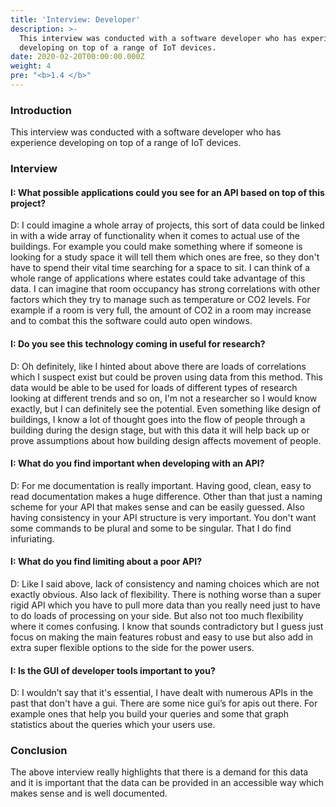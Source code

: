 ```yaml
---
title: 'Interview: Developer'
description: >-
  This interview was conducted with a software developer who has experience
  developing on top of a range of IoT devices.
date: 2020-02-20T00:00:00.000Z
weight: 4
pre: "<b>1.4 </b>"
---
```

### Introduction

This interview was conducted with a software developer who has experience developing on top of a range of IoT devices.

### Interview

#### I: What possible applications could you see for an API based on top of this project?



D: I could imagine a whole array of projects, this sort of data could be linked in with a wide array of functionality when it comes to actual use of the buildings. For example you could make something where if someone is looking for a study space it will tell them which ones are free, so they don't have to spend their vital time searching for a space to sit. I can think of a whole range of applications where estates could take advantage of this data. I can imagine that room occupancy has strong correlations with other factors which they try to manage such as temperature or CO2 levels. For example if a room is very full, the amount of CO2 in a room may increase and to combat this the software could auto open windows.



#### I: Do you see this technology coming in useful for research?



D: Oh definitely, like I hinted about above there are loads of correlations which I suspect exist but could be proven using data from this method. This data would be able to be used for loads of different types of research looking at different trends and so on, I'm not a researcher so I would know exactly, but I can definitely see the potential. Even something like design of buildings, I know a lot of thought goes into the flow of people through a building during the design stage, but with this data it will help back up or prove assumptions about how building design affects movement of people.



#### I: What do you find important when developing with an API?



D: For me documentation is really important. Having good, clean, easy to read documentation makes a huge difference. Other than that just a naming scheme for your API that makes sense and can be easily guessed. Also having consistency in your API structure is very important. You don't want some commands to be plural and some to be singular. That I do find infuriating.



#### I: What do you find limiting about a poor API?



D: Like I said above, lack of consistency and naming choices which are not exactly obvious. Also lack of flexibility. There is nothing worse than a super rigid API which you have to pull more data than you really need just to have to do loads of processing on your side. But also not too much flexibility where it comes confusing. I know that sounds contradictory but I guess just focus on making the main features robust and easy to use but also add in extra super flexible options to the side for the power users.



#### I: Is the GUI of developer tools important to you?



D: I wouldn’t say that it's essential, I have dealt with numerous APIs in the past that don't have a gui. There are some nice gui’s for apis out there. For example ones that help you build your queries and some that graph statistics about the queries which your users use.


### Conclusion 

The above interview really highlights that there is a demand for this data and it is important that the data can be provided in an accessible way which makes sense and is well documented. 

<!--EndFragment-->
